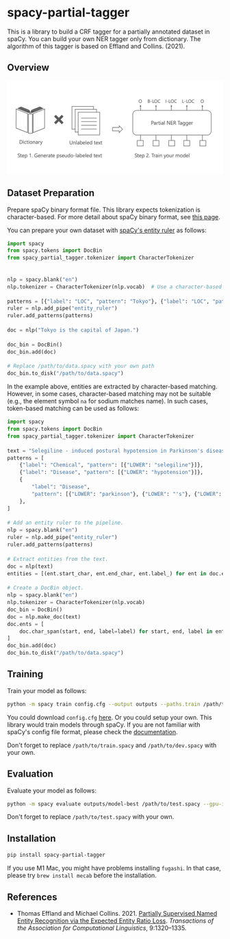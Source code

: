 # spacy-partial-tagger

This is a library to build a CRF tagger for a partially annotated dataset in spaCy. You can build your own NER tagger only from dictionary. The algorithm of this tagger is based on Effland and Collins. (2021).

## Overview

![The overview of spacy-partial-tagger](images/overview.png)

## Dataset Preparation

Prepare spaCy binary format file. This library expects tokenization is character-based.
For more detail about spaCy binary format, see [this page](https://spacy.io/api/data-formats#training).

You can prepare your own dataset with [spaCy's entity ruler](https://spacy.io/usage/rule-based-matching#entityruler) as follows:

```py
import spacy
from spacy.tokens import DocBin
from spacy_partial_tagger.tokenizer import CharacterTokenizer


nlp = spacy.blank("en")
nlp.tokenizer = CharacterTokenizer(nlp.vocab)  # Use a character-based tokenizer

patterns = [{"label": "LOC", "pattern": "Tokyo"}, {"label": "LOC", "pattern": "Japan"}]
ruler = nlp.add_pipe("entity_ruler")
ruler.add_patterns(patterns)

doc = nlp("Tokyo is the capital of Japan.")

doc_bin = DocBin()
doc_bin.add(doc)

# Replace /path/to/data.spacy with your own path
doc_bin.to_disk("/path/to/data.spacy")
```

In the example above, entities are extracted by character-based matching. However, in some cases, character-based matching may not be suitable (e.g., the element symbol `na` for sodium matches name). In such cases, token-based matching can be used as follows:

```py
import spacy
from spacy.tokens import DocBin
from spacy_partial_tagger.tokenizer import CharacterTokenizer

text = "Selegiline - induced postural hypotension in Parkinson's disease: a longitudinal study on the effects of drug withdrawal."
patterns = [
    {"label": "Chemical", "pattern": [{"LOWER": "selegiline"}]},
    {"label": "Disease", "pattern": [{"LOWER": "hypotension"}]},
    {
        "label": "Disease",
        "pattern": [{"LOWER": "parkinson"}, {"LOWER": "'s"}, {"LOWER": "disease"}],
    },
]

# Add an entity ruler to the pipeline.
nlp = spacy.blank("en")
ruler = nlp.add_pipe("entity_ruler")
ruler.add_patterns(patterns)

# Extract entities from the text.
doc = nlp(text)
entities = [(ent.start_char, ent.end_char, ent.label_) for ent in doc.ents]

# Create a DocBin object.
nlp = spacy.blank("en")
nlp.tokenizer = CharacterTokenizer(nlp.vocab)
doc_bin = DocBin()
doc = nlp.make_doc(text)
doc.ents = [
    doc.char_span(start, end, label=label) for start, end, label in entities
]
doc_bin.add(doc)
doc_bin.to_disk("/path/to/data.spacy")
```

## Training

Train your model as follows:

```sh
python -m spacy train config.cfg --output outputs --paths.train /path/to/train.spacy --paths.dev /path/to/dev.spacy --gpu-id 0
```

You could download `config.cfg` [here](https://github.com/tech-sketch/spacy-partial-tagger/blob/main/config.cfg).
Or you could setup your own. This library would train models through spaCy. If you are not familiar with spaCy's config file format, please check the [documentation](https://spacy.io/usage/training#config).

Don't forget to replace `/path/to/train.spacy` and `/path/to/dev.spacy` with your own.

## Evaluation

Evaluate your model as follows:

```sh
python -m spacy evaluate outputs/model-best /path/to/test.spacy --gpu-id 0
```

Don't forget to replace `/path/to/test.spacy` with your own.

## Installation

```sh
pip install spacy-partial-tagger
```

If you use M1 Mac, you might have problems installing `fugashi`. In that case, please try `brew install mecab` before the installation.

## References

- Thomas Effland and Michael Collins. 2021. [Partially Supervised Named Entity Recognition via the Expected Entity Ratio Loss](https://aclanthology.org/2021.tacl-1.78/). _Transactions of the Association for Computational Linguistics_, 9:1320–1335.
